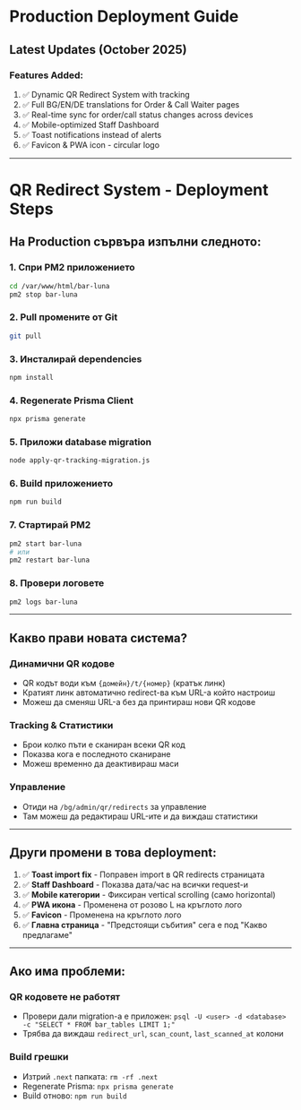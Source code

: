 # Production Deployment Guide

## Latest Updates (October 2025)

### Features Added:
1. ✅ Dynamic QR Redirect System with tracking
2. ✅ Full BG/EN/DE translations for Order & Call Waiter pages
3. ✅ Real-time sync for order/call status changes across devices
4. ✅ Mobile-optimized Staff Dashboard
5. ✅ Toast notifications instead of alerts
6. ✅ Favicon & PWA icon - circular logo

---

# QR Redirect System - Deployment Steps

## На Production сървъра изпълни следното:

### 1. Спри PM2 приложението
```bash
cd /var/www/html/bar-luna
pm2 stop bar-luna
```

### 2. Pull промените от Git
```bash
git pull
```

### 3. Инсталирай dependencies
```bash
npm install
```

### 4. Regenerate Prisma Client
```bash
npx prisma generate
```

### 5. Приложи database migration
```bash
node apply-qr-tracking-migration.js
```

### 6. Build приложението
```bash
npm run build
```

### 7. Стартирай PM2
```bash
pm2 start bar-luna
# или
pm2 restart bar-luna
```

### 8. Провери логовете
```bash
pm2 logs bar-luna
```

---

## Какво прави новата система?

### Динамични QR кодове
- QR кодът води към `{домейн}/t/{номер}` (кратък линк)
- Кратият линк автоматично redirect-ва към URL-а който настроиш
- Можеш да сменяш URL-а без да принтираш нови QR кодове

### Tracking & Статистики
- Брои колко пъти е сканиран всеки QR код
- Показва кога е последното сканиране
- Можеш временно да деактивираш маси

### Управление
- Отиди на `/bg/admin/qr/redirects` за управление
- Там можеш да редактираш URL-ите и да виждаш статистики

---

## Други промени в това deployment:

1. ✅ **Toast import fix** - Поправен import в QR redirects страницата
2. ✅ **Staff Dashboard** - Показва дата/час на всички request-и
3. ✅ **Mobile категории** - Фиксиран vertical scrolling (само horizontal)
4. ✅ **PWA икона** - Променена от розово L на кръглото лого
5. ✅ **Favicon** - Променена на кръглото лого
6. ✅ **Главна страница** - "Предстоящи събития" сега е под "Какво предлагаме"

---

## Ако има проблеми:

### QR кодовете не работят
- Провери дали migration-а е приложен: `psql -U <user> -d <database> -c "SELECT * FROM bar_tables LIMIT 1;"`
- Трябва да виждаш `redirect_url`, `scan_count`, `last_scanned_at` колони

### Build грешки
- Изтрий `.next` папката: `rm -rf .next`
- Regenerate Prisma: `npx prisma generate`
- Build отново: `npm run build`


